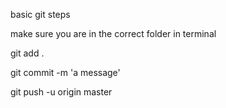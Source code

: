 basic git steps 

make sure you are in the correct folder in terminal

git add .

git commit -m 'a message'

git push -u origin master